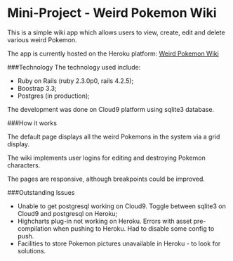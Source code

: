 # Mini-Project - Weird Pokemon Wiki

This is a simple wiki app which allows users to view, create, edit and delete various weird Pokemon. 

The app is currently hosted on the Heroku platform: [Weird Pokemon Wiki](https://afternoon-savannah-34323.herokuapp.com/)

###Technology
The technology used include:

- Ruby on Rails (ruby 2.3.0p0, rails 4.2.5);
- Boostrap 3.3;
- Postgres (in production);

The development was done on Cloud9 platform using sqlite3 database. 


###How it works

The default page displays all the weird Pokemons in the system via a grid display.

The wiki implements user logins for editing and destroying Pokemon characters.

The pages are responsive, although breakpoints could be improved. 


###Outstanding Issues

- Unable to get postgresql working on Cloud9. Toggle between sqlite3 on Cloud9 and postgresql on Heroku;
- Highcharts plug-in not working on Heroku. Errors with asset pre-compilation when pushing to Heroku. Had to disable some config to push.
- Facilities to store Pokemon pictures unavailable in Heroku - to look for solutions.
